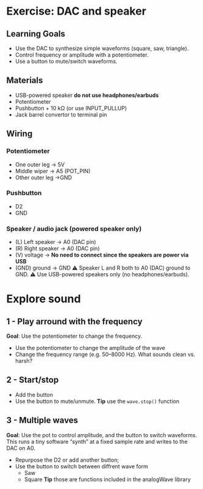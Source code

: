 # Exercise: DAC and speaker
## Learning Goals
- Use the DAC to synthesize simple waveforms (square, saw, triangle).
- Control frequency or amplitude with a potentiometer.
- Use a button to mute/switch waveforms.

## Materials
- USB-powered speaker **do not use headphones/earbuds**
- Potentiometer 
- Pushbutton + 10 kΩ (or use INPUT_PULLUP)
- Jack barrel convertor to terminal pin

## Wiring 
### Potentiometer
- One outer leg -> 5V
- Middle wiper -> A5 (POT_PIN)
- Other outer leg ->GND
### Pushbutton 
- D2
- GND 
### Speaker / audio jack (powered speaker only)
- (L) Left speaker -> A0 (DAC pin)
- (R) Right speaker -> A0 (DAC pin)
- (V) voltage -> **No need to connect since the speakers are power via USB**
- (GND) ground -> GND 
⚠️ Speaker L and R both to A0 (DAC) ground to GND.
⚠️ Use USB-powered speakers only (no headphones/earbuds).

# Explore sound
## 1 - Play arround with the frequency
**Goal**: Use the potentiometer to change the frequency. 
- Use the potentiometer to change the amplitude of the wave
- Change the frequency range (e.g. 50–8000 Hz). What sounds clean vs. harsh?

## 2 - Start/stop 
- Add the button
- Use the button to mute/unmute.
**Tip** use the `wave.stop()` function 


## 3 - Multiple waves
**Goal**: Use the pot to control amplitude, and the button to switch waveforms.
This runs a tiny software “synth” at a fixed sample rate and writes to the DAC on A0.
- Repurpose the D2 or add another button;
- Use the button to switch between diffrent wave form
    - Saw
    - Square
**Tip** those are functions included in the analogWave library
